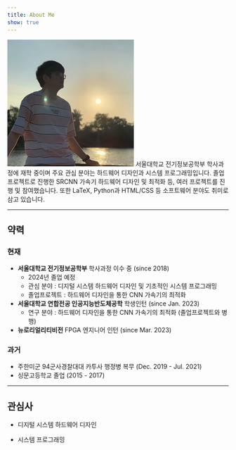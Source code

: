 ```yaml
---
title: About Me
show: true
---
```


<p><span class="image right"><img src="/images/profile.jpg" alt="" /></span>
서울대학교 전기정보공학부 학사과정에 재학 중이며 주요 관심 분야는 하드웨어 디자인과
시스템 프로그래밍입니다. 졸업프로젝트로 진행한 SRCNN 가속기 하드웨어 디자인 및 최적화 등,
여러 프로젝트를 진행 및 참여했습니다. 또한 LaTeX, Python과 HTML/CSS 등 소프트웨어
분야도 취미로 삼고 있습니다.
</p>

<hr class="major" />

## 약력
### 현재
- **서울대학교 전기정보공학부** 학사과정 이수 중 (since 2018)
  - 2024년 졸업 예정
  - 관심 분야 : 디지털 시스템 하드웨어 디자인 및 기초적인 시스템 프로그래밍
  - 졸업프로젝트 : 하드웨어 디자인을 통한 CNN 가속기의 최적화
- **서울대학교 연합전공 인공지능반도체공학** 학생인턴 (since Jan. 2023)
  - 연구 분야 : 하드웨어 디자인을 통한 CNN 가속기의 최적화 (졸업프로젝트와 병행)
- **뉴로리얼리티비전** FPGA 엔지니어 인턴 (since Mar. 2023)

### 과거
- 주한미군 94군사경찰대대 카투사 행정병 복무 (Dec. 2019 - Jul. 2021)
- 싱문고등학교 졸업 (2015 - 2017)

<hr class="major" />

## 관심사
- 디지털 시스템 하드웨어 디자인
- 시스템 프로그래밍

  [1]: https://ssai.snu.ac.kr/
